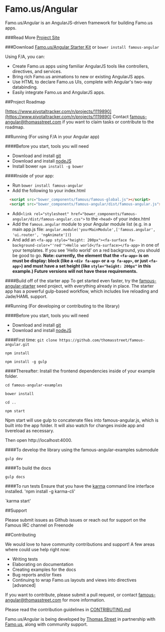 # Famo.us/Angular

Famo.us/Angular is an AngularJS-driven framework for building Famo.us apps.

###Read More
[Project Site](https://famo.us/angular)

###Download
[Famo.us/Angular Starter Kit](http://code.famo.us/famous-angular/latest/famous-angular-starter-kit.zip?src=github-readme)
  or
`bower install famous-angular`


Using F/A, you can:
* Create Famo.us apps using familiar AngularJS tools like controllers, directives, and services.
* Bring rich Famo.us animations to new or existing AngularJS apps.
* Use HTML to declare Famo.us UIs, complete with Angular's two-way databinding.
* Easily integrate Famo.us and AngularJS apps.


##Project Roadmap

[https://www.pivotaltracker.com/n/projects/1119890](https://www.pivotaltracker.com/n/projects/1119890)
Contact [famous-angular@thomasstreet.com](mailto:famous-angular@thomasstreet.com) if you want to claim tasks or contribute to the roadmap.


##Running (For using F/A in your Angular app)

####Before you start, tools you will need
* Download and install [git](http://git-scm.com/downloads)
* Download and install [nodeJS](http://nodejs.org/download/)
* Install bower `npm install -g bower`

####Inside of your app:
* Run `bower install famous-angular`
* Add the following to your index.html
```html
  <script src="bower_components/famous/famous-global.js"></script>
  <script src="bower_components/famous-angular/dist/famous-angular.js"></script>
```
* Add`<link rel="stylesheet" href="bower_components/famous-angular/dist/famous-angular.css">` to the `<head>` of your index.html
* Add the `famous.angular` module to your Angular module list (e.g. in a main app.js file: `angular.module('yourMainModule',['famous.angular', 'ui.router', 'ngAnimate'])`)
* And add an `<fa-app style="height: 200px"><fa-surface fa-background-color="'red'">Hello world</fa-surface></fa-app>` in one of your templates.  If you see 'Hello world' on a red background, you should be good to go.
**Note: currently, the element that the `<fa-app>` is on must be display: block (like a `<div fa-app>` or a `<p fa-app>`, or just `<fa-app>`) and must have a set height (like `style="height: 200px"` in this example.)  Future versions will not have these requirements.**


####Build off of the starter app
To get started even faster, try the [famous-angular-starter](https://github.com/thomasstreet/famous-angular-starter) seed project, with everything already in place.  The starter app has a powerful gulp-based workflow, which includes live reloading and Jade/HAML support.




##Running (For developing or contributing to the library)

####Before you start, tools you will need
* Download and install [git](http://git-scm.com/downloads)
* Download and install [nodeJS](http://nodejs.org/download/)

####First time:
`git clone https://github.com/thomasstreet/famous-angular.git`

`npm install`

`npm install -g gulp`


####Thereafter:
Install the frontend dependencies inside of your example folder.

`cd famous-angular-examples`

`bower install`

`cd ..`

`npm start`

Npm start will use gulp to concatenate files into famous-angular.js, which is built into the app folder. It will also watch for changes inside app and livereload as necessary.

Then open http://localhost:4000.

####To develop the library using the famous-angular-examples submodule

`gulp dev`

####To build the docs

`gulp docs`

####To run tests
Ensure that you have the [karma](http://karma-runner.github.io/0.12/intro/installation.html) command line interface installed.
'npm install -g karma-cli'

`karma start'


##Support

Please submit issues as Github issues or reach out for support on the Famous IRC channel on Freenode


##Contributing

We would love to have community contributions and support!  A few areas where could use help right now:

* Writing tests
* Elaborating on documentation
* Creating examples for the docs
* Bug reports and/or fixes
* Continuing to wrap Famo.us layouts and views into directives [advanced]

If you want to contribute, please submit a pull request, or contact famous-angular@thomasstreet.com for more information.

Please read the contribution guidelines in [CONTRIBUTING.md](https://github.com/Famous/famous-angular/blob/master/CONTRIBUTING.md)

Famo.us/Angular is being developed by [Thomas Street](http://thomasstreet.com) in partnership with [Famo.us](https://famo.us), along with community support.
